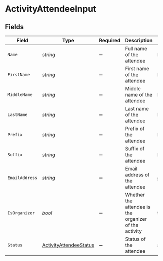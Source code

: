 # ActivityAttendeeInput


## Fields

| Field                                                                       | Type                                                                        | Required                                                                    | Description                                                                 | Example                                                                     |
| --------------------------------------------------------------------------- | --------------------------------------------------------------------------- | --------------------------------------------------------------------------- | --------------------------------------------------------------------------- | --------------------------------------------------------------------------- |
| `Name`                                                                      | *string*                                                                    | :heavy_minus_sign:                                                          | Full name of the attendee                                                   | Elon Musk                                                                   |
| `FirstName`                                                                 | *string*                                                                    | :heavy_minus_sign:                                                          | First name of the attendee                                                  | Elon                                                                        |
| `MiddleName`                                                                | *string*                                                                    | :heavy_minus_sign:                                                          | Middle name of the attendee                                                 | D.                                                                          |
| `LastName`                                                                  | *string*                                                                    | :heavy_minus_sign:                                                          | Last name of the attendee                                                   | Musk                                                                        |
| `Prefix`                                                                    | *string*                                                                    | :heavy_minus_sign:                                                          | Prefix of the attendee                                                      | Mr.                                                                         |
| `Suffix`                                                                    | *string*                                                                    | :heavy_minus_sign:                                                          | Suffix of the attendee                                                      | PhD                                                                         |
| `EmailAddress`                                                              | *string*                                                                    | :heavy_minus_sign:                                                          | Email address of the attendee                                               | elon@musk.com                                                               |
| `IsOrganizer`                                                               | *bool*                                                                      | :heavy_minus_sign:                                                          | Whether the attendee is the organizer of the activity                       | true                                                                        |
| `Status`                                                                    | [ActivityAttendeeStatus](../../Models/Components/ActivityAttendeeStatus.md) | :heavy_minus_sign:                                                          | Status of the attendee                                                      | accepted                                                                    |